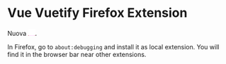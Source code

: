 # Vue Vuetify Firefox Extension

Nuova ![favicon.ico](icons/favicon.ico).

In Firefox, go to `about:debugging` and install it as local extension. You will find it in the browser bar near other extensions.
